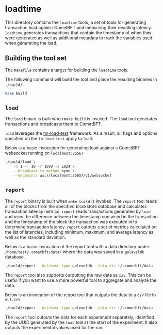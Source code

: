 # loadtime

This directory contains the `loadtime` tools, a set of tools for generating
transaction load against CometBFT and measuring their resulting latency.
`loadtime` generates transactions that contain the timestamp of when they were
generated as well as additional metadata to track the variables used when
generating the load.


## Building the tool set

The `Makefile` contains a target for building the `loadtime` tools.

The following command will build the tool and place the resulting binaries in `./build/`.

```bash
make build
```

## `load`

The `load` binary is built when `make build` is invoked. The `load` tool generates
transactions and broadcasts them to CometBFT.

`load` leverages the [tm-load-test](https://github.com/informalsystems/tm-load-test)
framework. As a result, all flags and options specified on the `tm-load-test` apply to
`load`.

Below is a basic invocation for generating load against a CometBFT websocket running
on `localhost:25567`

```bash
./build/load \
    -c 1 -T 10 -r 1000 -s 1024 \
    --broadcast-tx-method sync \
    --endpoints ws://localhost:26657/v1/websocket
```

## `report`

The `report` binary is built when `make build` is invoked. The `report` tool
reads all of the blocks from the specified blockstore database and calculates
transaction latency metrics. `report` reads transactions generated by `load`
and uses the difference between the timestamp contained in the transaction and
the timestamp of the block the transaction was executed in to determine transaction latency.
`report` outputs a set of metrics calculated on the list of latencies, including
minimum, maximum, and average latency as well as the standard deviation.

Below is a basic invocation of the report tool with a data directory under `/home/test/.cometbft/data/`
where the data was saved in a `goleveldb` database.


```bash
./build/report --database-type goleveldb --data-dir ~/.cometbft/data
```

The `report` tool also supports outputting the raw data as `csv`. This can be
useful if you want to use a more powerful tool to aggregate and analyze the data.

Below is an invocation of the report tool that outputs the data to a `csv` file
in `out.csv`

```bash
./build/report --database-type goleveldb --data-dir ~/.cometbft/data --csv out.csv
```

The `report` tool outputs the data for each experiment separately, identified
by the UUID generated by the `load` tool at the start of the experiment. It also
outputs the experimental values used for the run.
